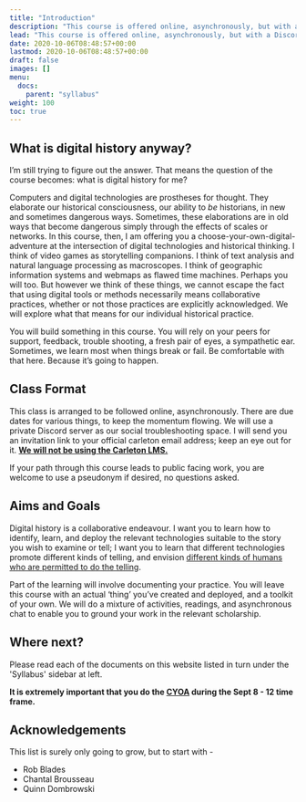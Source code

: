 ```yaml
---
title: "Introduction"
description: "This course is offered online, asynchronously, but with a Discord server to function as our social collaborative workspace. It’s interesting that I’ve led with format, and the word ‘collaborative’, rather than a definition of what ‘digital history’ is, right? There’s a good reason for that."
lead: "This course is offered online, asynchronously, but with a Discord server to function as our social collaborative workspace. It’s interesting that I’ve led with format, and the word ‘collaborative’, rather than a definition of what ‘digital history’ is, right? There’s a good reason for that."
date: 2020-10-06T08:48:57+00:00
lastmod: 2020-10-06T08:48:57+00:00
draft: false
images: []
menu:
  docs:
    parent: "syllabus"
weight: 100
toc: true
---
```


## What is digital history anyway?

I’m still trying to figure out the answer. That means the question of the course becomes: what is digital history for me?

Computers and digital technologies are prostheses for thought. They elaborate our historical consciousness, our ability to *be* historians, in new and sometimes dangerous ways. Sometimes, these elaborations are in old ways that become dangerous simply  through the effects of scales or networks. In this course, then, I am offering you a choose-your-own-digital-adventure at the intersection of digital technologies and historical thinking. I think of video games as storytelling companions. I think of text analysis and natural language processing as macroscopes. I think of geographic information systems and webmaps as flawed time machines. Perhaps you will too. But however we think of these things, we cannot escape the fact that using digital tools or methods necessarily means collaborative practices, whether or not those practices are explicitly acknowledged. We will explore what that means for our individual historical practice.

You will build something in this course. You will rely on your peers for support, feedback, trouble shooting, a fresh pair of eyes, a sympathetic ear. Sometimes, we learn most when things break or fail. Be comfortable with that here. Because it’s going to happen.

## Class Format

This class is arranged to be followed online, asynchronously. There are due dates for various things, to keep the momentum flowing. We will use a private Discord server as our social troubleshooting space. I will send you an invitation link to your official carleton email address; keep an eye out for it. **[We will not be using the Carleton LMS.](https://electricarchaeology.ca/2021/04/01/why-i-will-never-use-my-universitys-lms-again/)**

If your path through this course leads to public facing work, you are welcome to use a pseudonym if desired, no questions asked.

## Aims and Goals

Digital history is a collaborative endeavour. I want you to learn how to identify, learn, and deploy the relevant technologies suitable to the story you wish to examine or tell; I want you to learn that different technologies promote different kinds of telling, and envision [different kinds of humans who are permitted to do the telling](https://ocul-crl.primo.exlibrisgroup.com/permalink/01OCUL_CRL/1gorbd6/alma991008092579705153).

Part of the learning will involve documenting your practice. You will leave this course with an actual ‘thing’ you’ve created and deployed, and a toolkit of your own. We will do a mixture of activities, readings, and asynchronous chat to enable you to ground your work in the relevant scholarship.

## Where next?

Please read each of the documents on this website listed in turn under the 'Syllabus' sidebar at left.

**It is extremely important that you do the <a href='/docs/syllabus/cyoa' target='_blank'>CYOA</a> during the Sept 8 - 12 time frame.**

## Acknowledgements

This list is surely only going to grow, but to start with -

- Rob Blades
- Chantal Brousseau
- Quinn Dombrowski

